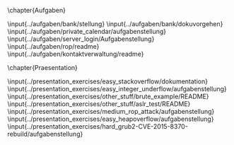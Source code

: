 \chapter{Aufgaben}

\input{../aufgaben/bank/stellung}
\input{../aufgaben/bank/dokuvorgehen}
\input{../aufgaben/private_calendar/aufgabenstellung}
\input{../aufgaben/server_login/Aufgabenstellung}
\input{../aufgaben/rop/readme}
\input{../aufgaben/kontaktverwaltung/readme}

\chapter{Praesentation}

\input{../presentation_exercises/easy_stackoverflow/dokumentation}
\input{../presentation_exercises/easy_integer_underflow/aufgabenstellung}
\input{../presentation_exercises/other_stuff/brute_example/README}
\input{../presentation_exercises/other_stuff/aslr_test/README}
\input{../presentation_exercises/medium_rop_attack/aufgabenstellung}
\input{../presentation_exercises/easy_heapoverflow/aufgabenstellung}
\input{../presentation_exercises/hard_grub2-CVE-2015-8370-rebuild/aufgabenstellung}
